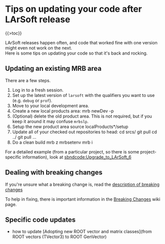 # Tips on updating your code after LArSoft release

{{\>toc}}

LArSoft releases happen often, and code that worked fine with one version might even not work on the next.  
Here is some tips on updating your code so that it's back and rocking.

## Updating an existing MRB area

There are a few steps.

1.  Log in to a fresh session.
2.  Set up the latest version of `larsoft` with the qualifiers you want to use (e.g. `debug` or `prof`).
3.  Move to your local development area.
4.  Create a new local products area:
        mrb newDev -p
5.  (Optional) delete the old product area. This is not required, but if you keep it around it may confuse `mrbslp`.
6.  Setup the new product area
        source localProducts*/setup
7.  Update all of your checked out repositories to head:
        cd srcs/<repo1>
        git pull
        cd ../<repo2>
        git pull
        ...
8.  Do a clean build
        mrb z
        mrbsetenv
        mrb i <your favorite options>

For a detailed example (from a particular project, so there is some project-specific information), look at [sbndcode:Upgrade_to_LArSoft_6](https://cdcvs.fnal.gov/redmine/projects/sbndcode/wiki/Upgrade_to_LArSoft_6)

## Dealing with breaking changes

If you're unsure what a breaking change is, read the [description of breaking changes](Getting_new_code_into_a_LArSoft_release)

To help in fixing, there is important information in the [Breaking Changes](releases/Breaking_Changes) wiki page.

## Specific code updates

-   how to update [Adopting new ROOT vector and matrix classes](from ROOT vectors (TVector3) to ROOT GenVector)
